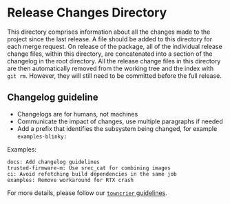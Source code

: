 # Release Changes Directory

This directory comprises information about all the changes made to the project since the last release.
A file should be added to this directory for each merge request. On release of the package, all of the
individual release change files, within this directory, are concatenated into a section of
the changelog in the root directory. All the release change files in this directory are
then automatically removed from the working tree and the index with `git rm`. However, they will still need to be committed before the full release.

## Changelog guideline

- Changelogs are for humans, not machines
- Communicate the impact of changes, use multiple paragraphs if needed
- Add a prefix that identifies the subsystem being changed, for example `examples-blinky:`

Examples:

```
docs: Add changelog guidelines
trusted-firmware-m: Use srec_cat for combining images
ci: Avoid refetching build dependencies in the same job
examples: Remove workaround for RTX crash
```

For more details, please follow our [`towncrier` guidelines](https://gitlab.arm.com/iot/open-iot-sdk/tools/developer-tools/-/blob/main/templates/towncrier/README.md).

